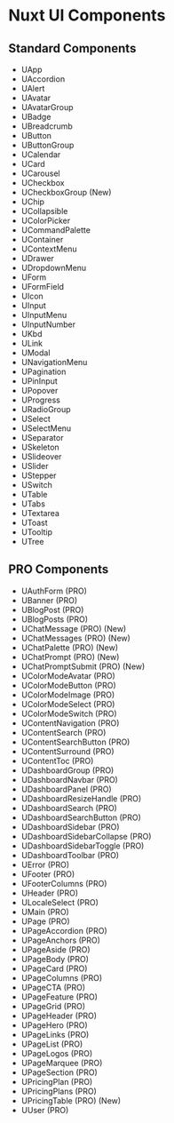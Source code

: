 # Nuxt UI Components

## Standard Components

- UApp
- UAccordion
- UAlert
- UAvatar
- UAvatarGroup
- UBadge
- UBreadcrumb
- UButton
- UButtonGroup
- UCalendar
- UCard
- UCarousel
- UCheckbox
- UCheckboxGroup (New)
- UChip
- UCollapsible
- UColorPicker
- UCommandPalette
- UContainer
- UContextMenu
- UDrawer
- UDropdownMenu
- UForm
- UFormField
- UIcon
- UInput
- UInputMenu
- UInputNumber
- UKbd
- ULink
- UModal
- UNavigationMenu
- UPagination
- UPinInput
- UPopover
- UProgress
- URadioGroup
- USelect
- USelectMenu
- USeparator
- USkeleton
- USlideover
- USlider
- UStepper
- USwitch
- UTable
- UTabs
- UTextarea
- UToast
- UTooltip
- UTree

## PRO Components

- UAuthForm (PRO)
- UBanner (PRO)
- UBlogPost (PRO)
- UBlogPosts (PRO)
- UChatMessage (PRO) (New)
- UChatMessages (PRO) (New)
- UChatPalette (PRO) (New)
- UChatPrompt (PRO) (New)
- UChatPromptSubmit (PRO) (New)
- UColorModeAvatar (PRO)
- UColorModeButton (PRO)
- UColorModeImage (PRO)
- UColorModeSelect (PRO)
- UColorModeSwitch (PRO)
- UContentNavigation (PRO)
- UContentSearch (PRO)
- UContentSearchButton (PRO)
- UContentSurround (PRO)
- UContentToc (PRO)
- UDashboardGroup (PRO)
- UDashboardNavbar (PRO)
- UDashboardPanel (PRO)
- UDashboardResizeHandle (PRO)
- UDashboardSearch (PRO)
- UDashboardSearchButton (PRO)
- UDashboardSidebar (PRO)
- UDashboardSidebarCollapse (PRO)
- UDashboardSidebarToggle (PRO)
- UDashboardToolbar (PRO)
- UError (PRO)
- UFooter (PRO)
- UFooterColumns (PRO)
- UHeader (PRO)
- ULocaleSelect (PRO)
- UMain (PRO)
- UPage (PRO)
- UPageAccordion (PRO)
- UPageAnchors (PRO)
- UPageAside (PRO)
- UPageBody (PRO)
- UPageCard (PRO)
- UPageColumns (PRO)
- UPageCTA (PRO)
- UPageFeature (PRO)
- UPageGrid (PRO)
- UPageHeader (PRO)
- UPageHero (PRO)
- UPageLinks (PRO)
- UPageList (PRO)
- UPageLogos (PRO)
- UPageMarquee (PRO)
- UPageSection (PRO)
- UPricingPlan (PRO)
- UPricingPlans (PRO)
- UPricingTable (PRO) (New)
- UUser (PRO)
